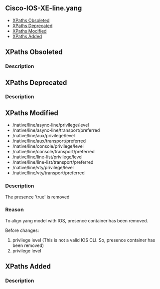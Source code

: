 ## Cisco-IOS-XE-line.yang


- [XPaths Obsoleted](#xpaths-obsoleted)
- [XPaths Deprecated](#xpaths-deprecated)
- [XPaths Modified](#xpaths-modified)
- [XPaths Added](#xpaths-added)

## XPaths Obsoleted

### Description

## XPaths Deprecated

### Description

## XPaths Modified

- /native/line/async-line/privilege/level
- /native/line/async-line/transport/preferred
- /native/line/aux/privilege/level
- /native/line/aux/transport/preferred
- /native/line/console/privilege/level
- /native/line/console/transport/preferred
- /native/line/line-list/privilege/level
- /native/line/line-list/transport/preferred
- /native/line/vty/privilege/level
- /native/line/vty/transport/preferred

### Description

The presence 'true' is removed

### Reason

To align yang model with IOS, presence container has been removed.

Before changes:

1. privilege level (This is not a valid IOS CLI. So, presence container has been removed)
2. privilege level <level>

## XPaths Added

### Description
